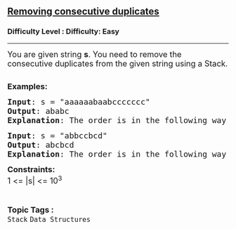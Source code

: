 <h2><a href="https://www.geeksforgeeks.org/problems/removing-consecutive-duplicates-1587115621/1?page=1&category=Stack&difficulty=Easy,Medium,Hard&status=unsolved,attempted&sortBy=accuracy">Removing consecutive duplicates</a></h2><h3>Difficulty Level : Difficulty: Easy</h3><hr><div class="problems_problem_content__Xm_eO"><p><span style="font-size: 18px;">You are given string <strong>s</strong>. You need to remove the consecutive duplicates from the given string using a Stack. </span>&nbsp;</p>
<p><span style="font-size: 18px;"><strong>Examples:</strong></span></p>
<pre><span style="font-size: 18px;"><strong>Input</strong>: s = "aaaaaabaabccccccc"
<strong>Output</strong>: ababc
<strong>Explanation</strong>: The order is in the following way 6-&gt;a, 1-&gt;b, 2-&gt;a, 1-&gt;b, 7-&gt;c. So, only one element from each group will remain and rest all are removed. Therefore, final string will be:- ababc.</span></pre>
<pre><span style="font-size: 18px;"><strong>Input</strong>: s = "abbccbcd"
<strong>Output</strong>: abcbcd
<strong>Explanation</strong>: The order is in the following way 1-&gt;a, 2-&gt;b, 2-&gt;c, 1-&gt;b, 1-&gt;c, 1-&gt;d. So, only one element from each group will remain and rest all are removed. Therefore, final string will be:- abcbcd.</span> </pre>
<p><span style="font-size: 18px;"><strong>Constraints:</strong><br>1 &lt;= |s| &lt;= 10<sup>3</sup></span></p></div><br><p><span style=font-size:18px><strong>Topic Tags : </strong><br><code>Stack</code>&nbsp;<code>Data Structures</code>&nbsp;